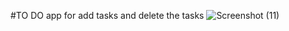 #TO DO app for add tasks and delete the tasks
![Screenshot (11)](https://user-images.githubusercontent.com/67656001/167479041-e9910b74-4f87-4ef0-b51d-2d709c3b6035.png)
